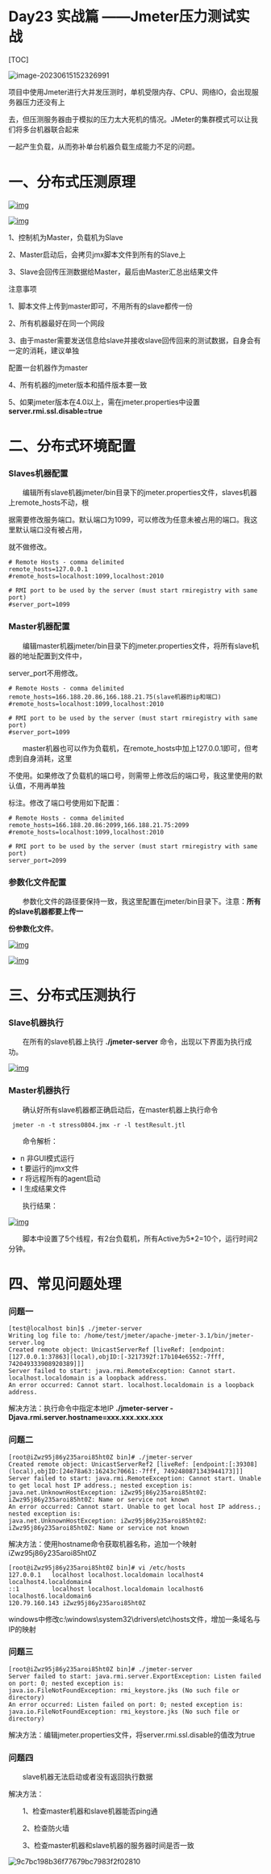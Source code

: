 # Day23 实战篇 ——Jmeter压力测试实战

[TOC]

![image-20230615152326991](image/image-20230615152326991.png)





项目中使用Jmeter进行大并发压测时，单机受限内存、CPU、网络IO，会出现服务器压力还没有上

去，但压测服务器由于模拟的压力太大死机的情况。JMeter的集群模式可以让我们将多台机器联合起来

一起产生负载，从而弥补单台机器负载生成能力不足的问题。

# 一、分布式压测原理

[![img](image/1081351-20210804150418173-1300642496.png)](https://img2020.cnblogs.com/blog/1081351/202108/1081351-20210804150418173-1300642496.png)

[![img](image/1081351-20210804150427622-1900269772.png)](https://img2020.cnblogs.com/blog/1081351/202108/1081351-20210804150427622-1900269772.png)

1、控制机为Master，负载机为Slave

2、Master启动后，会拷贝jmx脚本文件到所有的Slave上

3、Slave会回传压测数据给Master，最后由Master汇总出结果文件

 注意事项

1、脚本文件上传到master即可，不用所有的slave都传一份

2、所有机器最好在同一个网段

3、由于master需要发送信息给slave并接收slave回传回来的测试数据，自身会有一定的消耗，建议单独

配置一台机器作为master

4、所有机器的jmeter版本和插件版本要一致

5、如果jmeter版本在4.0以上，需在jmeter.properties中设置 **server.rmi.ssl.disable=true** 



# 二、分布式环境配置

### Slaves机器配置

　　编辑所有slave机器jmeter/bin目录下的jmeter.properties文件，slaves机器上remote_hosts不动，根

据需要修改服务端口。默认端口为1099，可以修改为任意未被占用的端口。我这里默认端口没有被占用，

就不做修改。



```
# Remote Hosts - comma delimited
remote_hosts=127.0.0.1
#remote_hosts=localhost:1099,localhost:2010

# RMI port to be used by the server (must start rmiregistry with same port)
#server_port=1099
```

### Master机器配置

　　编辑master机器jmeter/bin目录下的jmeter.properties文件，将所有slave机器的地址配置到文件中，

server_port不用修改。



```
# Remote Hosts - comma delimited
remote_hosts=166.188.20.86,166.188.21.75(slave机器的ip和端口)
#remote_hosts=localhost:1099,localhost:2010

# RMI port to be used by the server (must start rmiregistry with same port)
#server_port=1099
```

　　master机器也可以作为负载机，在remote_hosts中加上127.0.0.1即可，但考虑到自身消耗，这里

不使用。如果修改了负载机的端口号，则需带上修改后的端口号，我这里使用的默认值，不用再单独

标注。修改了端口号使用如下配置：



```
# Remote Hosts - comma delimited
remote_hosts=166.188.20.86:2099,166.188.21.75:2099
#remote_hosts=localhost:1099,localhost:2010

# RMI port to be used by the server (must start rmiregistry with same port)
server_port=2099
```

###  参数化文件配置

　　参数化文件的路径要保持一致，我这里配置在jmeter/bin目录下。注意：**所有的slave机器都要上传一**

**份参数化文件**。

[![img](image/1081351-20210804162717415-1819936581.jpg)](https://img2020.cnblogs.com/blog/1081351/202108/1081351-20210804162717415-1819936581.jpg)

[![img](image/1081351-20210804162928226-141499139.jpg)](https://img2020.cnblogs.com/blog/1081351/202108/1081351-20210804162928226-141499139.jpg)



# 三、分布式压测执行

### Slave机器执行

　　在所有的slave机器上执行 **./jmeter-server** 命令，出现以下界面为执行成功。

[![img](image/1081351-20210804163652575-2032846874.jpg)](https://img2020.cnblogs.com/blog/1081351/202108/1081351-20210804163652575-2032846874.jpg)

### Master机器执行

　　确认好所有slave机器都正确启动后，在master机器上执行命令

```
 jmeter -n -t stress0804.jmx -r -l testResult.jtl
```

　　命令解析：

- n 非GUI模式运行
- t 要运行的jmx文件
- r 将远程所有的agent启动
- l 生成结果文件

　　执行结果：

[![img](image/1081351-20210804165127711-2004538152.jpg)](https://img2020.cnblogs.com/blog/1081351/202108/1081351-20210804165127711-2004538152.jpg)

　　脚本中设置了5个线程，有2台负载机，所有Active为5*2=10个，运行时间2分钟。



# 四、常见问题处理

### 问题一



```
[test@localhost bin]$ ./jmeter-server 
Writing log file to: /home/test/jmeter/apache-jmeter-3.1/bin/jmeter-server.log
Created remote object: UnicastServerRef [liveRef: [endpoint:[127.0.0.1:37863](local),objID:[-3217392f:17b104e6552:-7fff, 742049333908920389]]]
Server failed to start: java.rmi.RemoteException: Cannot start. localhost.localdomain is a loopback address.
An error occurred: Cannot start. localhost.localdomain is a loopback address.
```

解决方法：执行命令中指定本地IP **./jmeter-server -Djava.rmi.server.hostname=xxx.xxx.xxx.xxx** 

### 问题二



```
[root@iZwz95j86y235aroi85ht0Z bin]# ./jmeter-server
Created remote object: UnicastServerRef2 [liveRef: [endpoint:[:39308](local),objID:[24e78a63:16243c70661:-7fff, 7492480871343944173]]]
Server failed to start: java.rmi.RemoteException: Cannot start. Unable to get local host IP address.; nested exception is:
java.net.UnknownHostException: iZwz95j86y235aroi85ht0Z: iZwz95j86y235aroi85ht0Z: Name or service not known
An error occurred: Cannot start. Unable to get local host IP address.; nested exception is:
java.net.UnknownHostException: iZwz95j86y235aroi85ht0Z: iZwz95j86y235aroi85ht0Z: Name or service not known
```

解决方法：使用hostname命令获取机器名称，追加一个映射iZwz95j86y235aroi85ht0Z



```
[root@iZwz95j86y235aroi85ht0Z bin]# vi /etc/hosts
127.0.0.1   localhost localhost.localdomain localhost4 localhost4.localdomain4
::1         localhost localhost.localdomain localhost6 localhost6.localdomain6
120.79.160.143 iZwz95j86y235aroi85ht0Z
```

windows中修改c:\windows\system32\drivers\etc\hosts文件，增加一条域名与IP的映射

### 问题三



```
[root@iZwz95j86y235aroi85ht0Z bin]# ./jmeter-server
Server failed to start: java.rmi.server.ExportException: Listen failed on port: 0; nested exception is:
java.io.FileNotFoundException: rmi_keystore.jks (No such file or directory)
An error occurred: Listen failed on port: 0; nested exception is:
java.io.FileNotFoundException: rmi_keystore.jks (No such file or directory)
```

解决方法：编辑jmeter.properties文件，将server.rmi.ssl.disable的值改为true

### 问题四

　　slave机器无法启动或者没有返回执行数据

解决方法：

　　1、检查master机器和slave机器能否ping通

　　2、检查防火墙

　　3、检查master机器和slave机器的服务器时间是否一致





![9c7bc198b36f77679bc7983f2f02810](image/9c7bc198b36f77679bc7983f2f02810.jpg)